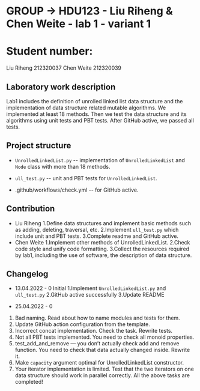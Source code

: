 
# GROUP -> HDU123 - Liu Riheng & Chen Weite - lab 1 - variant 1

# Student number:

Liu Riheng 212320037
Chen Weite 212320039

## Laboratory work description

Lab1 includes the definition of unrolled linked list data structure and the implementation of data structure related mutable algorithms.
We implemented at least 18 methods. Then we test the data structure and its algorithms using unit tests and PBT tests.
After GitHub active, we passed all tests.


## Project structure

- `UnrolledLinkedList.py` -- implementation of `UnrolledLinkedList` and `Node` class with more than 18 methods.
   
- `ull_test.py` -- unit and PBT tests for `UnrolledLinkedList`.

- .github/workflows/check.yml -- for GitHub active.

## Contribution

- Liu Riheng
   1.Define data structures and implement basic methods such as adding, deleting, traversal, etc.
   2.Implement `ull_test.py` which include unit and PBT tests.
   3.Complete readme and GitHub active.
- Chen Weite
   1.Implement other methods of UnrolledLinkedList.
   2.Check code style and unify code formatting.
   3.Collect the resources required by lab1, including the use of software, the description of data structure.

## Changelog

- 13.04.2022 - 0
Initial
1.Implement `UnrolledLinkedList.py` and `ull_test.py`
2.GitHub active successfully
3.Update README

- 25.04.2022 - 0
1. Bad naming. Read about how to name modules and tests for them.
2. Update GitHub action configuration from the template.
3. Incorrect concat  implementation. Check the task. Rewrite tests.
4. Not all PBT tests implemented. You need to check all monoid properties.
5. test_add_and_remove — you don’t actually check add and remove function. You need to check that data actually changed inside. Rewrite it.
6. Make `capacity` argument optimal for UnrolledLinkedList constructor.
7. Your iterator implementation is limited. Test that the two iterators on one data structure should work in parallel correctly.
All the above tasks are completed!
